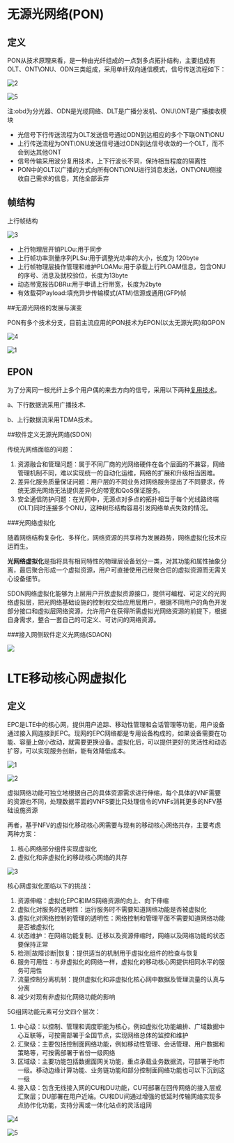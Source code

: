 # 无源光网络(PON)

## 定义

PON从技术原理来看，是一种由光纤组成的一点到多点拓扑结构，主要组成有OLT、ONT\ONU、ODN三类组成，采用单纤双向通信模式，信号传送流程如下：

![2](.\img\2.png)

![5](.\IMG\5.PNG)

注:obd为分光器、ODN是光缆网络、DLT是广播分发机、ONU\ONT是广播接收模块

- 光信号下行传送流程为OLT发送信号通过ODN到达相应的多个下联ONT\ONU
- 上行传送流程为ONT\ONU发送信号通过ODN到达信号收敛的一个OLT，而不会到达其他ONT
- 信号传输采用波分复用技术，上下行波长不同，保持相当程度的隔离性
- PON中的OLT以广播的方式向所有ONT\ONU进行消息发送，ONT\ONU侧接收自己需求的信息，其他全部丢弃

## 帧结构

 上行帧结构

![3](.\img\3.png)

- 上行物理层开销PLOu:用于同步
- 上行帧功率测量序列PLSu:用于调整光功率的大小，长度为 120byte
- 上行帧物理层操作管理和维护PLOAMu:用于承载上行PLOAM信息，包含ONU的序号、消息及就校验位，长度为13byte
- 动态带宽报告DBRu:用于申请上行带宽，长度为2byte
- 有效载荷Payload:填充异步传输模式(ATM)信源或通用(GFP)帧

##无源光网络的发展与演变

PON有多个技术分支，目前主流应用的PON技术为EPON(以太无源光网)和GPON

![4](.\img\4.png)

![1](.\img\1.png)

## EPON

为了分离同一根光纤上多个用户偶的来去方向的信号，采用以下两种[复用技术](https://www.zhihu.com/search?q=复用技术&search_source=Entity&hybrid_search_source=Entity&hybrid_search_extra={"sourceType"%3A"article"%2C"sourceId"%3A80270214})。

a、下行数据流采用广播技术.

b、上行数据流采用TDMA技术。

##软件定义无源光网络(SDON)

传统光网络面临的问题：

1. 资源融合和管理问题：属于不同厂商的光网络硬件在各个层面的不兼容，网络管理机制不同，难以实现统一的自动化运维，网络的扩展和升级相当困难。
2. 差异化服务质量保证问题：用户层的不同业务对网络服务提出了不同要求，传统无源光网络无法提供差异化的带宽和QoS保证服务。
3. 安全通信防护问题：在光网中，无源点对多点的拓扑相当于每个光线路终端(OLT)同时连接多个ONU，这种树形结构容易引发网络单点失效的情况。

###光网络虚拟化

随着网络结构复杂化、多样化，网络资源的共享称为发展趋势，网络虚拟化技术应运而生。

**光网络虚拟化**是指将具有相同特性的物理层设备划分一类，对其功能和属性抽象分离，最后聚合形成一个虚拟资源，用户可直接使用己经聚合后的虚拟资源而无需关心设备细节。

SDON网络虚拟化能够为上层用户开放虚拟资源接口，提供可编程、可定义的光网络虚拟层，把光网络基础设施的控制权交给应用层用户，根据不同用户的角色开发部分接口和虚拟层网络资源，允许用户在获得所需虚拟光网络资源的前提下，根据自身需求，整合一套自己的可定义、可访问的网络资源。

###接入网侧软件定义光网络(SDAON)

![](.\img\6.png)



# LTE移动核心网虚拟化

## 定义

EPC是LTE中的核心网，提供用户追踪、移动性管理和会话管理等功能，用户设备通过接入网连接到EPC。现网的EPC网络都是专用设备构成的，如果设备需要在功能、容量上做小改动，就需要更换设备。虚拟化后，可以提供更好的灵活性和动态扩容，可以实现服务创新，能有效降低成本。

![1](..\mininet\img\1.jpg)

![2](..\mininet\img\2.jpg)

虚拟网络功能可独立地根据自己的具体资源需求进行伸缩，每个具体的VNF需要的资源也不同，处理数据平面的VNFS要比只处理信令的VNFs消耗更多的NFV基础设施资源

再者，基于NFV的虚拟化移动核心网需要与现有的移动核心网络共存，主要考虑两种方案：

1. 核心网络部分组件实现虚拟化
2. 虚拟化和非虚拟化的移动核心网络的共存

![3](..\mininet\img\3.jpg)

核心网虚拟化面临以下的挑战：

1. 资源伸缩：虚拟化EPC和IMS网络资源的向上、向下伸缩
2. 虚拟化对服务的透明性：运行服务时不需要知道网络功能是否被虚拟化
3. 虚拟化对网络控制的管理的透明性：网络控制和管理平面不需要知道网络功能是否被虚拟化
4. 状态维护：在网络功能复制、迁移以及资源伸缩时，网络以及网络功能的状态要保持正常
5. 检测|故障诊断|恢复：提供适当的机制用于虚拟化组件的检查与恢复
6. 服务可用性：与非虚拟化的网络一样，虚拟化的移动核心网提供相同水平的服务可用性
7. 流量控制分离机制：提供虚拟化和非虚拟化核心网中数据及管理流量的认真与分离
8. 减少对现有非虚拟化网络功能的影响



5G组网功能元素可分文四个层次：

1. 中心级：以控制、管理和调度职能为核心，例如虚拟化功能编排、广域数据中心互联等，可按需部署于全国节点，实现网络总体的监控和维护
2. 汇聚级：主要包括控制面网络功能，例如移动性管理、会话管理、用户数据和策略等，可按需部署于省份一级网络
3. 区域级：主要功能包括数据面网关功能，重点承载业务数据流，可部署于地市一级。移动边缘计算功能、业务链功能和部分控制面网络功能也可以下沉到这一级
4. 接入级：包含无线接入网的CU和DU功能，CU可部署在回传网络的接入层或汇聚层；DU部署在用户近端。CU和DU间通过增强的低延时传输网络实现多点协作化功能，支持分离或一体化站点的灵活组网

![4](..\mininet\img\4.jpg)

![5](..\mininet\img\5.jpg)